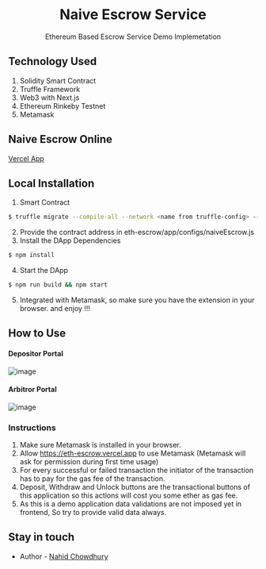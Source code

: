 <h1 align="center">
  Naive Escrow Service
</h1>

<p align="center"> Ethereum Based Escrow Service Demo Implemetation
<p align="center">
  
## Technology Used

1. Solidity Smart Contract
2. Truffle Framework
3. Web3 with Next.js
4. Ethereum Rinkeby Testnet
5. Metamask
  
## Naive Escrow Online
[Vercel App](https://eth-escrow.vercel.app/)
  
## Local Installation
1. Smart Contract
```bash
$ truffle migrate --compile-all --network <name from truffle-config> --reset
```
2. Provide the contract address in eth-escrow/app/configs/naiveEscrow.js
3. Install the DApp Dependencies
```bash
$ npm install
```
4. Start the DApp
```bash
$ npm run build && npm start
```
5. Integrated with Metamask, so make sure you have the extension in your browser. and enjoy !!!
  
## How to Use
#### Depositor Portal
![image](https://eth-escrow.vercel.app/depositor.PNG)

#### Arbitror Portal
![image](https://eth-escrow.vercel.app/arbitror.PNG)

### Instructions
1. Make sure Metamask is installed in your browser.
2. Allow https://eth-escrow.vercel.app to use Metamask (Metamask will ask for permission during first time usage)
3. For every successful or failed transaction the initiator of the transaction has to pay for the gas fee of the transaction.
4. Deposit, Withdraw and Unlock buttons are the transactional buttons of this application so this actions will cost you some ether as gas fee.
5. As this is a demo application data validations are not imposed yet in frontend, So try to provide valid data always.
  

## Stay in touch

- Author - [Nahid Chowdhury](https://bd.linkedin.com/in/nahid-chowdhury)
